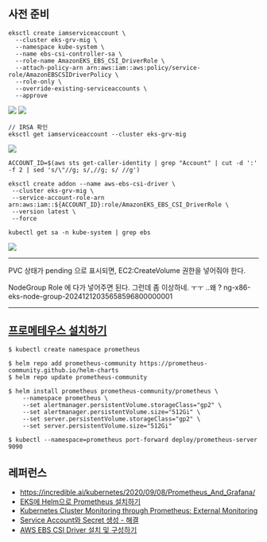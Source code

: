 ## 사전 준비 ##

```
eksctl create iamserviceaccount \
  --cluster eks-grv-mig \
  --namespace kube-system \
  --name ebs-csi-controller-sa \
  --role-name AmazonEKS_EBS_CSI_DriverRole \
  --attach-policy-arn arn:aws:iam::aws:policy/service-role/AmazonEBSCSIDriverPolicy \
  --role-only \
  --override-existing-serviceaccounts \
  --approve 
```
![](https://github.com/gnosia93/eks-grv-mig/blob/main/tutorial/images/addon-csi-1.png)
![](https://github.com/gnosia93/eks-grv-mig/blob/main/tutorial/images/addon-csi-2.png)

```
// IRSA 확인
eksctl get iamserviceaccount --cluster eks-grv-mig
```
![](https://github.com/gnosia93/eks-grv-mig/blob/main/tutorial/images/addon-csi-3.png)

```
ACCOUNT_ID=$(aws sts get-caller-identity | grep "Account" | cut -d ':' -f 2 | sed 's/\"//g; s/,//g; s/ //g')

eksctl create addon --name aws-ebs-csi-driver \
 --cluster eks-grv-mig \
 --service-account-role-arn arn:aws:iam::${ACCOUNT_ID}:role/AmazonEKS_EBS_CSI_DriverRole \
 --version latest \
 --force
```

```
kubectl get sa -n kube-system | grep ebs
```
![](https://github.com/gnosia93/eks-grv-mig/blob/main/tutorial/images/addon-csi-4.png)


****
PVC 상태가 pending 으로 표시되면, EC2:CreateVolume 권한을 넣어줘야 한다.

NodeGroup Role 에 다가 넣어주면 된다. 그런데 좀 이상하네. ㅜㅜ ..왜 ? 
ng-x86-eks-node-group-20241212035658596800000001 
****




## [프로메테우스 설치하기](https://docs.aws.amazon.com/ko_kr/eks/latest/userguide/deploy-prometheus.html) ##

```
$ kubectl create namespace prometheus

$ helm repo add prometheus-community https://prometheus-community.github.io/helm-charts
$ helm repo update prometheus-community

$ helm install prometheus prometheus-community/prometheus \
    --namespace prometheus \
    --set alertmanager.persistentVolume.storageClass="gp2" \
    --set alertmanager.persistentVolume.size="512Gi" \
    --set server.persistentVolume.storageClass="gp2" \
    --set server.persistentVolume.size="512Gi"

```

```
$ kubectl --namespace=prometheus port-forward deploy/prometheus-server 9090
```





## 레퍼런스 ##

* https://incredible.ai/kubernetes/2020/09/08/Prometheus_And_Grafana/
* [EKS에 Helm으로 Prometheus 설치하기](https://velog.io/@brillog/EKS%EC%97%90-Helm%EC%9C%BC%EB%A1%9C-Prometheus-Grafana-%EC%84%A4%EC%B9%98%ED%95%98%EA%B8%B0)
* [Kubernetes Cluster Monitoring through Prometheus: External Monitoring](https://vivek-raj.medium.com/kubernetes-cluster-monitoring-through-prometheus-external-monitoring-54ff01a8b727)
* [Service Account와 Secret 생성 - 해결](https://tech-recipe.tistory.com/8)
* [AWS EBS CSI Driver 설치 및 구성하기](https://velog.io/@rockwellvinca/EKS-AWS-EBS-CSI-Driver-%EC%84%A4%EC%B9%98-%EB%B0%8F-%EA%B5%AC%EC%84%B1)
